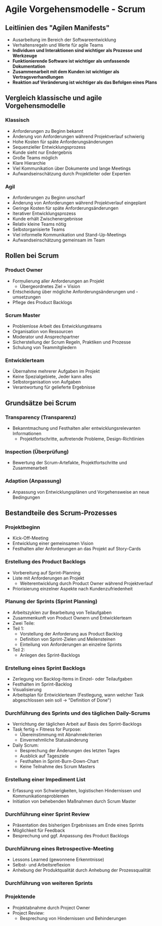 # Agile Vorgehensmodelle - Scrum

## Leitlinien des "Agilen Manifests"
- Ausarbeitung im Bereich der Softwareentwicklung
- Verhaltensregeln und Werte für agile Teams
- **Individuen und Interaktionen sind wichtiger als Prozesse und Werkzeuge**
- **Funktionierende Software ist wichtiger als umfassende Dokumentation**
- **Zusammenarbeit mit dem Kunden ist wichtiger als Vertragsverhandlungen**
- **Reaktion auf Veränderung ist wichtiger als das Befolgen eines Plans**

## Vergleich klassische und agile Vorgehensmodelle

### Klassisch
- Anforderungen zu Beginn bekannt
- Änderung von Anforderungen während Projektverlauf schwierig
- Hohe Kosten für späte Anforderungsänderungen
- Sequenzieller Entwicklungsprozess
- Kunde sieht nur Endergebnis
- Große Teams möglich
- Klare Hierarchie
- Viel Kommunikation über Dokumente und lange Meetings
- Aufwandseinschätzung durch Projektleiter oder Experten

### Agil
- Anforderungen zu Beginn unscharf
- Änderung von Anforderungen während Projektverlauf eingeplant
- Geringe Kosten für späte Anforderungsänderungen
- Iterativer Entwicklungsprozess
- Kunde erhält Zwischenergebnisse
- Relativ kleine Teams nötig
- Selbstorganisierte Teams
- Viel informelle Kommunikation und Stand-Up-Meetings
- Aufwandseinschätzung gemeinsam im Team

## Rollen bei Scrum

### Product Owner
- Formulierung aller Anforderungen an Projekt
  - Übergeordnetes Ziel = Vision
- Entscheidung über mögliche Anforderungsänderungen und -umsetzungen
- Pflege des Product Backlogs

### Scrum Master
- Problemlose Arbeit des Entwicklungsteams
- Organisation von Ressourcen
- Moderator und Ansprechpartner
- Sicherstellung der Scrum Regeln, Praktiken und Prozesse
- Schulung von Teammitgliedern

### Entwicklerteam
- Übernahme mehrerer Aufgaben im Projekt
- Keine Spezialgebiete, Jeder kann alles
- Selbstorganisation von Aufgaben
- Verantwortung für gelieferte Ergebnisse

## Grundsätze bei Scrum

### Transparency (Transparenz)
- Bekanntmachung und Festhalten aller entwicklungsrelevanten Informationen
  - Projektfortschritte, auftretende Probleme, Design-Richtlinien
 
### Inspection (Überprüfung)
- Bewertung der Scrum-Artefakte, Projektfortschritte und Zusammenarbeit

### Adaption (Anpassung)
- Anpassung von Entwicklungsplänen und Vorgehensweise an neue Bedingungen

## Bestandteile des Scrum-Prozesses

### Projektbeginn
- Kick-Off-Meeting
- Entwicklung einer gemeinsamen Vision
- Festhalten aller Anforderungen an das Projekt auf Story-Cards

### Erstellung des Product Backlogs
- Vorbereitung auf Sprint-Planning
- Liste mit Anforderungen an Projekt
  - Weiterentwicklung durch Product Owner während Projektverlauf
- Priorisierung einzelner Aspekte nach Kundenzufriedenheit

### Planung der Sprints (Sprint Planning)
- Arbeitszyklen zur Bearbeitung von Teilaufgaben
- Zusammenkunft von Product Ownern und Entwicklerteam
- Zwei Teile:
- Teil 1:
  - Vorstellung der Anforderung aus Product Backlog
  - Definition von Sprint-Zielen und Meilensteinen
  - Einteilung von Anforderungen an einzelne Sprints
- Teil 2:
  - Anlegen des Sprint-Backlogs
 
### Erstellung eines Sprint Backlogs
- Zerlegung von Backlog-Items in Einzel- oder Teilaufgaben
- Festhalten im Sprint-Backlog
- Visualisierung
- Arbeitsplan für Entwicklerteam (Festlegung, wann welcher Task abgeschlossen sein soll -> "Definition of Done")

### Durchführung des Sprints und des täglichen Daily-Scrums
- Verrichtung der täglichen Arbeit auf Basis des Sprint-Backlogs
- Task fertig = Fitness for Purpose:
  - Übereinstimmung mit Abnahmekriterien
  - Einvernehmliche Statusänderung
- Daily Scrum:
  - Besprechung der Änderungen des letzten Tages
  - Ausblick auf Tagesziele
  - Festhalten in Sprint-Burn-Down-Chart
  - Keine Teilnahme des Scrum Masters
 
### Erstellung einer Impediment List
- Erfassung von Schwierigkeiten, logistischen Hindernissen und Kommunikationsproblemen
- Initiation von behebenden Maßnahmen durch Scrum Master

### Durchführung einer Sprint Review
- Präsentation des bisherigen Ergebnisses am Ende eines Sprints
- Möglichkeit für Feedback
- Besprechung und ggf. Anpassung des Product Backlogs

### Durchführung eines Retrospective-Meeting
- Lessons Learned (gewonnene Erkenntnisse)
- Selbst- und Arbeitsreflexion
- Anhebung der Produktqualität durch Anhebung der Prozessqualität

### Durchführung von weiteren Sprints

### Projektende
- Projektabnahme durch Project Owner
- Project Review:
  - Besprechung von Hindernissen und Behinderungen
